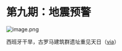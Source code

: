 # 第九期：地震预警

![image.png](https://s2.loli.net/2022/09/06/SB4PyKUfxdgNswV.png)

西班牙干旱，古罗马建筑群遗址重见天日（[via](https://cj.sina.com.cn/articles/view/1645705403/621778bb020014etx?finpagefr=p_104&sudaref=www.baidu.com&display=0&retcode=0)）


